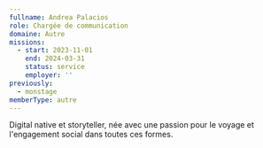 ```yaml
---
fullname: Andrea Palacios
role: Chargée de communication
domaine: Autre
missions:
  - start: 2023-11-01
    end: 2024-03-31
    status: service
    employer: ''
previously:
  - monstage
memberType: autre
---
```

Digital native et storyteller, née avec une passion pour le voyage et l'engagement social dans toutes ces formes.
